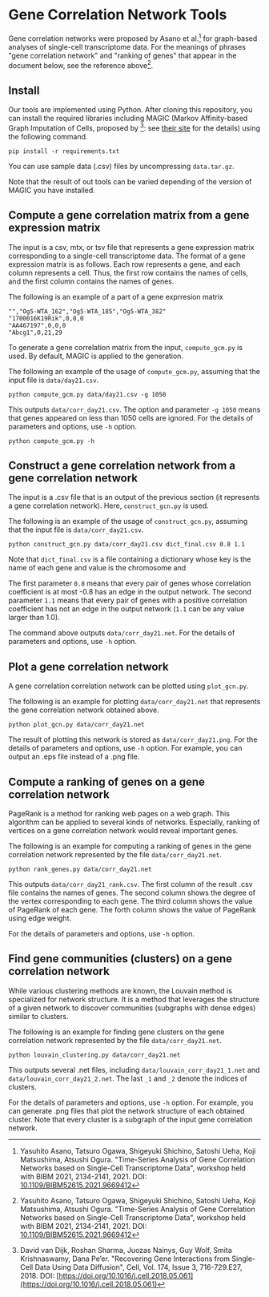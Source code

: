 # Gene Correlation Network Tools

Gene correlation networks were proposed by Asano et al.[^1] for graph-based analyses of single-cell transcriptome data. 
For the meanings of phrases "gene correlation network" and "ranking of genes" that appear in the document below, see the reference above[^1].

[^1]: Yasuhito Asano, Tatsuro Ogawa, Shigeyuki Shichino, Satoshi Ueha, Koji Matsushima, Atsushi Ogura. "Time-Series Analysis of Gene Correlation Networks based on Single-Cell Transcriptome Data", workshop held with BIBM 2021, 2134-2141, 2021. DOI: [10.1109/BIBM52615.2021.9669412](https://doi.org/10.1109/BIBM52615.2021.966941)

## Install

Our tools are implemented using Python. 
After cloning this repository, you can install the required libraries including MAGIC (Markov Affinity-based Graph Imputation of Cells, proposed by [^2]: see [their site](https://magic.readthedocs.io/en/stable/index.html) for the details) using the following command. 

```
pip install -r requirements.txt
```

You can use sample data (.csv) files by uncompressing `data.tar.gz`. 


Note that the result of out tools can be varied depending of the version of MAGIC you have installed. 

[^2]: David van Dijk, Roshan Sharma, Juozas Nainys, Guy Wolf, Smita Krishnaswamy, Dana Pe’er.  "Recovering Gene Interactions from Single-Cell Data Using Data Diffusion", Cell, Vol. 174, Issue 3, 716-729.E27, 2018. DOI: [https://doi.org/10.1016/j.cell.2018.05.061](https://doi.org/10.1016/j.cell.2018.05.061)

## Compute a gene correlation matrix from a gene expression matrix

The input is a csv, mtx, or tsv file that represents a gene expression matrix corresponding to a single-cell transcriptome data. 
The format of a gene expression matrix is as follows. 
Each row represents a gene, and each column represents a cell. 
Thus, the first row contains the names of cells, and the first column contains the names of genes. 

The following is an example of a part of a gene exprresion matrix

```
"","Og5-WTA_162","Og5-WTA_185","Og5-WTA_382"
"1700016K19Rik",0,0,0
"AA467197",0,0,0
"Abcg1",0,21,29
```

To generate a gene correlation matrix from the input, `compute_gcm.py` is used. 
By default, MAGIC is applied to the generation. 

The following an example of the usage of `compute_gcm.py`, assuming that the input file is `data/day21.csv`.


```
python compute_gcm.py data/day21.csv -g 1050
```

This outputs `data/corr_day21.csv`. 
The option and parameter `-g 1050` means that genes appeared on less than 1050 cells are ignored. 
For the details of parameters and options, use `-h` option. 

```
python compute_gcm.py -h
```





## Construct a gene correlation network from a gene correlation network

The input is a .csv file that is an output of the previous section (it represents a gene correlation network).
Here, `construct_gcn.py` is used. 


The following is an example of the usage of `construct_gcn.py`, assuming that the input file is `data/corr_day21.csv`. 

```
python construct_gcn.py data/corr_day21.csv dict_final.csv 0.8 1.1
```

Note that `dict_final.csv` is a file containing a dictionary whose key is the name of each gene and value is the chromosome and 

The first parameter `0.8` means that every pair of genes whose correlation coefficient is at most -0.8 has an edge in the output network. 
The second parameter `1.1` means that every pair of genes with a positive correlation coefficient has not an edge in the output network (`1.1` can be any value larger than 1.0). 

The command above outputs `data/corr_day21.net`. 
For the details of parameters and options, use `-h` option. 




## Plot a gene correlation network

A gene correlation correlation network can be plotted using `plot_gcn.py`. 

The following is an example for plotting `data/corr_day21.net` that represents the gene correlation network obtained above. 

```
python plot_gcn.py data/corr_day21.net 
```

The result of plotting this network is stored as `data/corr_day21.png`. 
For the details of parameters and options, use `-h` option. 
For example, you can output an .eps file instead of a .png file.




## Compute a ranking of genes on a gene correlation network

PageRank is a method for ranking web pages on a web graph. 
This algorithm can be applied to several kinds of networks.
Especially, ranking of vertices on a gene correlation network would reveal important genes. 

The following is an example for computing a ranking of genes in the gene correlation network represented by the file `data/corr_day21.net`. 

```
python rank_genes.py data/corr_day21.net
```

This outputs `data/corr_day21_rank.csv`. 
The first column of the result .csv file contains the names of genes. 
The second column shows the degree of the vertex corresponding to each gene. 
The third column shows the value of PageRank of each gene. 
The forth column shows the value of PageRank using edge weight. 

For the details of parameters and options, use `-h` option. 




## Find gene communities (clusters) on a gene correlation network

While various clustering methods are known, the Louvain method is specialized for network structure. It is a method that leverages the structure of a given network to discover communities (subgraphs with dense edges) similar to clusters.

The following is an example for finding gene clusters on the gene correlation network represented by the file `data/corr_day21.net`. 

```
python louvain_clustering.py data/corr_day21.net
```

This outputs several .net files, including `data/louvain_corr_day21_1.net` and `data/louvain_corr_day21_2.net`. 
The last `_1` and `_2` denote the indices of clusters. 

For the details of parameters and options, use `-h` option. 
For example, you can generate .png files that plot the network structure of each obtained cluster. Note that every cluster is a subgraph of the input gene correlation network. 

